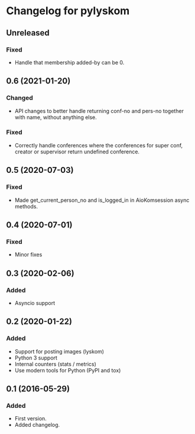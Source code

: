 # Changelog for pylyskom

## Unreleased

### Fixed

- Handle that membership added-by can be 0.


## 0.6 (2021-01-20)

### Changed

- API changes to better handle returning conf-no and pers-no together
  with name, without anything else.

### Fixed

- Correctly handle conferences where the conferences for super conf,
  creator or supervisor return undefined conference.


## 0.5 (2020-07-03)

### Fixed

- Made get_current_person_no and is_logged_in in AioKomsession async methods.


## 0.4 (2020-07-01)

### Fixed

- Minor fixes


## 0.3 (2020-02-06)

### Added

- Asyncio support


## 0.2 (2020-01-22)

### Added

- Support for posting images (lyskom)
- Python 3 support
- Internal counters (stats / metrics)
- Use modern tools for Python (PyPI and tox)


## 0.1 (2016-05-29)

### Added

- First version.
- Added changelog.
